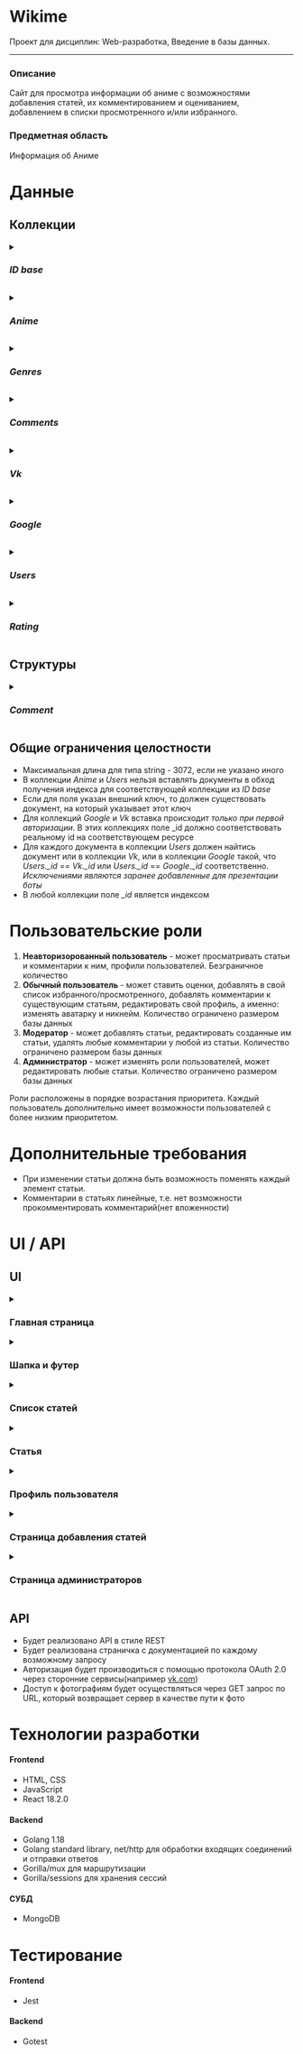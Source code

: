 # Wikime
Проект для дисциплин: Web-разработка, Введение в базы данных.
***
### Описание
Сайт для просмотра информации об аниме с возможностями добавления статей, их комментированием и оцениванием, добавлением в списки просмотренного и/или избранного.

### Предметная область
Информация об Аниме

# Данные
## Коллекции

_<details><summary><h3>ID base</h3></summary>_
  <p>
	  Коллекция нужна для хранения последнего индекса в коллекциях _Anime_ и _Users_.

| Название атрибута | Тип | Ограничения | PR | Внешний ключ для |
| ------------------ | :---: | :-----------: | :--: | :----------------: |
| \_id | string| can only be one of: "anime", "user" | + | |
| seq | int | >0 | | _Anime.\_id_ OR _Users.\_id_ 
  </p>
</details>


_<details><summary><h3>Anime</h3></summary>_
  <p> 
Коллекция для хранения наполнения статей.

| Название атрибута | Тип | Ограничения | PR | Внешний ключ для |
| ------------------ | :---: | :-----------: | :--: | :----------------: |
| \_id | int | >0, not null|  + | _Comments.\_id_    |
| Title| string | not null, len>0| | | |
| Origin Title | string | not null, len>0| | |
| Genres | string[], _*index*_ | not null, one of the _Genres.Geners_| | |
| Description | string | | | |
| Poster | string, path to img | must be valid, points to an existing file | | |
| Images | string[] | must be valid, points to an existing file | | |
| URLs | string[] | | | |
| Director | string | | | |
| Date Added | date | not null | | |
| Release date | date | | | |
| Author | int | >0, not null | | _Users.\_id_ |
</p>
</details>

_<details><summary><h3>Genres</h3></summary>_
  <p> 
Коллекция для хранения жанров.

| Название атрибута | Тип | Ограничения | PR | Внешний ключ для |
| ------------------ | :---: | :-----------: | :--: | :----------------: |
| \_id | ObjectId | | + | |
| Genre | string, _*index*_ | not null| | |
</p>
</details>

_<details><summary><h3>Comments</h3></summary>_
<p> 
Коллекция для хранения комментариев.

| Название атрибута | Тип | Ограничения | PR | Внешний ключ для |
| ------------------|:---:|:-----------:|:--:|:----------------:|
| \_id | int | >0, not null | + | 
| Comments | _Comment_ struct[] | not null
</p>
</details>

_<details><summary><h3>Vk</h3></summary>_
<p> 
Коллекция для сопоставления id пользователя с сайта  <a href="https://vk.com/">vk.com</a> с внутренним id в приложении.

| Название атрибута | Тип | Ограничения | PR | Внешний ключ для |
| ------------------|:---:|:-----------:|:--:|:----------------:|
| \_id | int | >0, not null, valid vk user id | + |
| Inner Id | int | >0, not null | | _Users.\_id_
</p>
</details>
	  
_<details><summary><h3>Google</h3></summary>_
<p> 
Коллекция для сопоставления id пользователя с сайта  <a href="https://google.com/">google.com</a> с внутренним id в приложении.

| Название атрибута | Тип | Ограничения | PR | Внешний ключ для |
| ------------------|:---:|:-----------:|:--:|:----------------:|
| \_id | int | >0, not null, valid vk user id | + |
| Inner Id | int | >0, not null | | _Users.\_id_
</p>
</details>

_<details><summary><h3>Users</h3></summary>_
<p> 
Коллекция для хранения информации о пользователях.

| Название атрибута | Тип | Ограничения | PR | Внешний ключ для |
| ------------------|:---:|:-----------:|:--:|:----------------:|
| \_id | int | >0, not null | + | |
| Nickname | string | len > 0, not null 
| Photo | string, path to img | must be valid, points to an existing file
| Role  | string | not null, can only be one of: "admin", "moder", "user"
| Favorites | int[] | not null, length can be equal to 0 | | _Anime.\_id_
| Viewed | int[] | not null, length can be equal to 0 | | _Anime.\_id_
| Added | int[] | not null, length can be equal to 0 | | _Anime.\_id_
	  
</p>
</details>

_<details><summary><h3>Rating</h3></summary>_
<p> 
В каждом поле хранится количество соответствующих оценок для данного аниме.
\_id - id аниме, для которого действительна эта оценка

| Название атрибута | Тип | Ограничения | Внешний ключ для |
| ------------------|:---:|:-----------:|:----------------:|
| \_id | int | >= 0, not null | _Anime.\_id_ |
| Five | int | >=0, not null | |
| Four | int | >=0, not null | |
| There | int | >=0, not null | |
| Two | int | >=0, not null | |
| One | int | >=0, not null | |
| InFavorites | int | >=0, not null | |
| Average | float | in range [0, 5], not null |  
</p>
</details>

## Структуры

_<details><summary><h3>Comment</h3></summary>_
<p> 

| Название атрибута | Тип | Ограничения | Внешний ключ для |
| ------------------|:---:|:-----------:|:----------------:|
| User Id | int | >0, not null | _Users\_.id_
| Message | string | len > 0, not null | |
| DateTime | date | not null |
	  
</p>
</details>

## Общие ограничения целостности
  - Максимальная длина для типа string - 3072, если не указано иного
  - В коллекции _Anime_ и _Users_ нельзя вставлять документы в обход получения индекса для соответствующей коллекции из _ID base_
  - Если для поля указан внешний ключ, то должен существовать документ, на который указывает этот ключ
  - Для коллекций _Google_ и _Vk_ вставка происходит _*только при первой авторизации*_. В этих коллекциях поле \_id должно соответствовать реальному id на соответствующем ресурсе
  - Для каждого документа в коллекции _Users_ должен найтись документ или в коллекции _Vk_, или в коллекции _Google_ такой, что _Users.\_id_ == _Vk.\_id_ или _Users.\_id_ == _Google.\_id_ соответственно. _Исключениями являются заранее добавленные для презентации боты_
  - В любой коллекции поле _\_id_ является индексом

# Пользовательские роли
1. **Неавторизорованный пользователь** - может просматривать статьи и комментарии к ним, профили пользователей. Безграничное количество
2. **Обычный пользователь** - может ставить оценки, добавлять в свой список избранного/просмотренного, добавлять комментарии к существующим статьям, редактировать свой профиль, а именно: изменять аватарку и никнейм. Количество ограничено размером базы данных
3. **Модератор** - может добавлять статьи, редактировать созданные им статьи, удалять любые комментарии у любой из статьи. Количество ограничено размером базы данных
4. **Администратор** - может изменять роли пользователей, может редактировать любые статьи. Количество ограничено размером базы данных

Роли расположены в порядке возрастания приоритета. Каждый пользователь дополнительно имеет возможности пользователей с более низким приоритетом.

# Дополнительные требования

  - При изменении статьи должна быть возможность поменять каждый элемент статьи.
  - Комментарии в статьях линейные, т.е. нет возможности прокомментировать комментарий(нет вложенности)



# UI / API
## UI

<details><summary><h3>Главная страница</h3></summary>
  <p> 
	  Минимальный набор информации с красивым оформлением. Будет показан красивый банер с одной из статей(статья раз в 24 часа случайно выбирается из популярных статей) и список популярнейших статей. Банер и список кликабельны.
  </p>
</details>

<details><summary><h3>Шапка и футер</h3></summary>
  <p> 
	  В шапке будет представлена ссылка для перехода на главную страницу, строка поиска статьи по определенному аниме, кнопка для авторизации, а также, в зависимости от роли пользователя, кнопки для добавления статей и управления списками модераторов и администраторов.<br> В футере будут разнообразные ссылки.
	  
  </p>
</details>

<details><summary><h3>Список статей</h3></summary>
  <p> 
	  Будет отображаться список статей с возможностью выборки статей в определенных жанрах их последующей сортировкой по рейтингу/дате обновления/дате выхода/популярности. Смотреть статьи можно в двух вариантах: таблицей или списком.
  </p>
</details>

<details><summary><h3>Статья</h3></summary>
  <p> 
	 На странице будут представлены: название, общая информация о тайтле, постер, оценки, средняя оценка, арты/кадры, комментарии.
  </p>
</details>

<details><summary><h3>Профиль пользователя</h3></summary>
  <p> 
	  На этой странице будут отображаться никнейм и аватарка, а также списки избранного и просмотренно данного пользователя. Если пользователь на странице своего аккаунта, то будут отображаться кнопки для изменения аватарки и никнейма. 
  </p>
</details>

<details><summary><h3>Страница добавления статей</h3></summary>
  <p> 
      Будут отображаться поля для заполнения новой статьи.
  </p>
</details>

<details><summary><h3>Страница администраторов</h3></summary>
  <p> 
      Страница нужна для управления модераторским и администраторским составом. Для управления будут представлены два списка(список админов и список модераторов) с возможностью добавления пользователей в список и удаления неугодных из него. Доступна только для пользователей с ролью "admin".
  </p>
</details>

## API
  - Будет реализовано API в стиле REST
  - Будет реализована страничка с документацией по каждому возможному запросу
  - Авторизация будет производиться с помощью протокола OAuth 2.0 через сторонние сервисы(например [vk.com](https://vk.com/)) 
  - Доступ к фотографиям будет осуществляться через GET запрос по URL, который возвращает сервер в качестве пути к фото

# Технологии разработки
#### Frontend
  - HTML, CSS
  - JavaScript
  - React 18.2.0

#### Backend
  - Golang 1.18
  - Golang standard library, net/http для обработки входящих соединений и отправки ответов
  - Gorilla/mux для маршрутизации
  - Gorilla/sessions для хранения сессий

#### СУБД
  - MongoDB

# Тестирование
#### Frontend
  - Jest
#### Backend
  - Gotest
